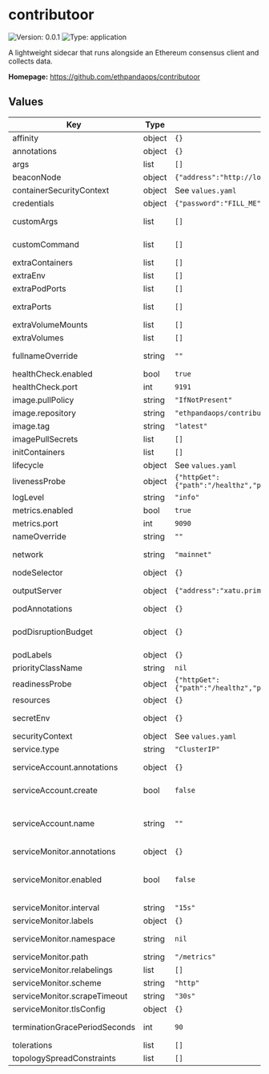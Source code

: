 
# contributoor

![Version: 0.0.1](https://img.shields.io/badge/Version-0.0.1-informational?style=flat-square) ![Type: application](https://img.shields.io/badge/Type-application-informational?style=flat-square)

A lightweight sidecar that runs alongside an Ethereum consensus client and collects data.

**Homepage:** <https://github.com/ethpandaops/contributoor>

## Values

| Key | Type | Default | Description |
|-----|------|---------|-------------|
| affinity | object | `{}` | Affinity configuration for pods |
| annotations | object | `{}` | Annotations for the Deployment |
| args | list | `[]` | Command arguments |
| beaconNode | object | `{"address":"http://localhost:5052"}` | Beacon node configuration |
| containerSecurityContext | object | See `values.yaml` | The security context for containers |
| credentials | object | `{"password":"FILL_ME","username":"FILL_ME"}` | Credentials configuration |
| customArgs | list | `[]` | Custom args for the contributoor container |
| customCommand | list | `[]` | Command replacement for the contributoor container |
| extraContainers | list | `[]` | Additional containers |
| extraEnv | list | `[]` | Additional env variables |
| extraPodPorts | list | `[]` | Extra Pod ports |
| extraPorts | list | `[]` | Additional ports. Useful when using extraContainers |
| extraVolumeMounts | list | `[]` | Additional volume mounts |
| extraVolumes | list | `[]` | Additional volumes |
| fullnameOverride | string | `""` | Overrides the chart's computed fullname |
| healthCheck.enabled | bool | `true` |  |
| healthCheck.port | int | `9191` |  |
| image.pullPolicy | string | `"IfNotPresent"` | contributoor container pull policy |
| image.repository | string | `"ethpandaops/contributoor"` | contributoor container image repository |
| image.tag | string | `"latest"` | contributoor container image tag |
| imagePullSecrets | list | `[]` | Image pull secrets for Docker images |
| initContainers | list | `[]` | Additional init containers |
| lifecycle | object | See `values.yaml` | Lifecycle hooks |
| livenessProbe | object | `{"httpGet":{"path":"/healthz","port":"health"},"initialDelaySeconds":60,"periodSeconds":120}` | Liveness probe |
| logLevel | string | `"info"` | Log level |
| metrics.enabled | bool | `true` |  |
| metrics.port | int | `9090` |  |
| nameOverride | string | `""` | Overrides the chart's name |
| network | string | `"mainnet"` | Network name (mainnet, holesky, sepolia) |
| nodeSelector | object | `{}` | Node selector for pods |
| outputServer | object | `{"address":"xatu.primary.production.platform.ethpandaops.io:443","tls":true}` | Output server configuration to send the data to |
| podAnnotations | object | `{}` | Pod annotations |
| podDisruptionBudget | object | `{}` | Define the PodDisruptionBudget spec If not set then a PodDisruptionBudget will not be created |
| podLabels | object | `{}` | Pod labels |
| priorityClassName | string | `nil` | Pod priority class |
| readinessProbe | object | `{"httpGet":{"path":"/healthz","port":"health"},"initialDelaySeconds":10,"periodSeconds":10}` | Readiness probe |
| resources | object | `{}` | Resource requests and limits |
| secretEnv | object | `{}` | Secret env variables injected via a created secret |
| securityContext | object | See `values.yaml` | The security context for pods |
| service.type | string | `"ClusterIP"` | Service type |
| serviceAccount.annotations | object | `{}` | Annotations to add to the service account |
| serviceAccount.create | bool | `false` | Specifies whether a service account should be created |
| serviceAccount.name | string | `""` | The name of the service account to use. If not set and create is true, a name is generated using the fullname template |
| serviceMonitor.annotations | object | `{}` | Additional ServiceMonitor annotations |
| serviceMonitor.enabled | bool | `false` | If true, a ServiceMonitor CRD is created for a prometheus operator https://github.com/coreos/prometheus-operator |
| serviceMonitor.interval | string | `"15s"` | ServiceMonitor scrape interval |
| serviceMonitor.labels | object | `{}` | Additional ServiceMonitor labels |
| serviceMonitor.namespace | string | `nil` | Alternative namespace for ServiceMonitor |
| serviceMonitor.path | string | `"/metrics"` | Path to scrape |
| serviceMonitor.relabelings | list | `[]` | ServiceMonitor relabelings |
| serviceMonitor.scheme | string | `"http"` | ServiceMonitor scheme |
| serviceMonitor.scrapeTimeout | string | `"30s"` | ServiceMonitor scrape timeout |
| serviceMonitor.tlsConfig | object | `{}` | ServiceMonitor TLS configuration |
| terminationGracePeriodSeconds | int | `90` | How long to wait until the pod is forcefully terminated |
| tolerations | list | `[]` | Tolerations for pods |
| topologySpreadConstraints | list | `[]` | Topology Spread Constraints for pods |
